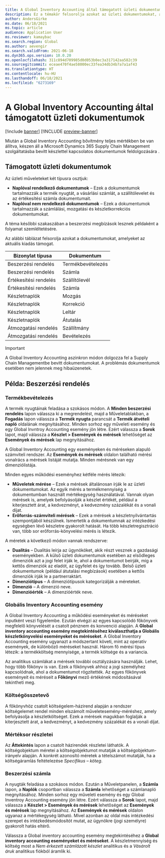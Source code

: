 ```yaml
---
title: A Global Inventory Accounting által támogatott üzleti dokumentumok
description: Ez a témakör felsorolja azokat az üzleti dokumentumokat, amelyeket a Global Inventory Accounting támogat. Részletes példát mutat a beszerzési rendelés dokumentumokra is.
author: AndersGirke
ms.date: 06/18/2021
ms.topic: article
audience: Application User
ms.reviewer: kamaybac
ms.search.region: Global
ms.author: aevengir
ms.search.validFrom: 2021-06-18
ms.dyn365.ops.version: 10.0.20
ms.openlocfilehash: 311c894d709985d0d053b0ec3a317142aa582c39
ms.sourcegitcommit: eceae470f4ae58000ec33fea34db34b7a7a1af43
ms.translationtype: HT
ms.contentlocale: hu-HU
ms.lasthandoff: 06/18/2021
ms.locfileid: "6273169"
---
```

# <a name="business-documents-supported-by-global-inventory-accounting"></a>A Global Inventory Accounting által támogatott üzleti dokumentumok

[!include [banner](../includes/banner.md)]
[!INCLUDE [preview-banner](../includes/preview-banner.md)]

Miután a Global Inventory Accounting bővítmény teljes mértékben be van állítva, készen áll a Microsoft Dynamics 365 Supply Chain Management szolgáltatásba bevitt készlettel kapcsolatos dokumentumok feldolgozására .

## <a name="supported-business-documents"></a>Támogatott üzleti dokumentumok

Az üzleti műveleteket két típusra osztjuk:

- **Naplóval rendelkező dokumentumok** – Ezek a dokumentumok tartalmazzák a termék nyugtát, a vásárlási számlát, a szállítólevelet és az értékesítési számla dokumentumait.
- **Naplóval nem rendelkező dokumentumok** – Ezek a dokumentumok tartalmazzák a számlálási, mozgatási és készletkorrekciós dokumentumokat.

A téma későbbi szakaszában a beszerzési megbízások lesznek példaként a folyamat szemléltetésére.

Az alábbi táblázat felsorolja azokat a dokumentumokat, amelyeket az aktuális kiadás támogat.

| Bizonylat típusa      | Dokumentum        |
|--------------------|-----------------|
| Beszerzési rendelés     | Termékbevételezés |
| Beszerzési rendelés     | Számla         |
| Értékesítési rendelés        | Szállítólevél    |
| Értékesítési rendelés        | Számla         |
| Készletnaplók | Mozgás        |
| Készletnaplók | Korrekció      |
| Készletnaplók | Leltár        |
| Készletnaplók | Átutalás        |
| Átmozgatási rendelés     | Szállítmány        |
| Átmozgatási rendelés     | Bevételezés         |

> [!IMPORTANT]
> A Global Inventory Accounting aszinkron módon dolgozza fel a Supply Chain Managementbe bevitt dokumentumokat. A problémás dokumentumok esetében nem jelennek meg hibaüzenetek.

## <a name="example-purchase-order"></a>Példa: Beszerzési rendelés

### <a name="product-receipt"></a>Termékbevételezés

A termék nyugtáinak feladása a szokásos módon. A **Minden beszerzési rendelés** lapon válassza ki a megrendelést, majd a Műveletablakban, a **Fogadás** lapon válassza a **Termék nyugta** parancsát a **Termék átvételi napló** oldalának megnyitásához. Minden sorhoz egy műveleti esemény és egy Global Invntroy Accounting esemény jön létre. Ezért válassza a **Sorok** lapot, majd válassza a **Készlet \> Események és mérések** lehetőséget az **Események és mérések** lap megnyitásához.

A Global Inventory Accounting egy eseményeken és méréseken alapuló számviteli rendszer. Az **Események és mérések** oldalon található mérési vonalrács a mérések listáját mutatja. Minden mérésnek van egy dimenziólistája.

Minden egyes működési eseményhez kétféle mérés létezik:

- **Műveletek mérése** – Ezek a mérések általánosan írják le az üzleti dokumentumokat. Az egyik mérés a termékmennyiség a dokumentumban használt mértékegység használatával. Vannak olyan mérések is, amelyek befolyásolják a készlet értékét, például a kiterjesztett árat, a kedvezményt, a kedvezmény százalékát és a vonali díjat.
- **Erőforrás-számviteli mérések** – Ezek a mérések a készletnyilvántartás szempontjából készülnek. Ismertetik a dokumentumnak az intézkedési egységben lévő készletre gyakorolt hatását. Ha több készletregisztráció van, több sor erőforrás-könyvelési mérés is létezik.

A méretek a következő módon vannak rendszerve:

- **Dualitás** – Dualitás leírja az ügynököket, akik részt vesznek a gazdasági eseményekben. A külső üzleti dokumentumok esetében az elsődleges dimenziók azt a jogi felet írják le, ahol a dokumentumot beírják, míg a kettős dimenziók az eladót, az ügyfelet és így tovább. Belső üzleti dokumentumok (például átutalási megbízások) esetében a kettős dimenziók írják le a partnerraktárt.
- **Dimenziótípus** – A dimenziótípusok kategorizálják a méreteket.
- **Dimenzió** – A dimenzió neve.
- **Dimenzióérték** – A dimenzióérték neve.

### <a name="global-inventory-accounting-event"></a>Globális Inventory Accounting esemény

A Global Inventory Accounting a működési eseményeket és méréseket inputként veszi figyelembe. Ezután elvégzi az egyes kapcsolódó főkönyvek megfelelő könyvelését a csatolt pénznem és konvenció alapján. A **Global inventory accounting esemény megtekintéséhez kiválaszthatja a Globális készletkönyvelési eseményeket és méréseket**. A Global Inventory Accounting esemény ugyanazt a módszertant követi, mint az operatív események, de különböző méréseket használ. Három fő mérési típus létezik: a termékköltség mennyisége, a termék költsége és a variancia.

Az analitikus számlákat a mérések további osztályzására használják. Lehet, hogy több főkönyv is van. Ezek a főkönyvek ahhoz a jogi személyhez kapcsolódnak, ahol a dokumentumot rögzítették. Az egyes főkönyvek eseményeit és méréseit a **Főkönyvi** mező értékének módosításával tekintheti meg.

### <a name="cost-element"></a>Költségösszetevő

A főkönyvhöz csatolt költségelem-házirend alapján a rendszer költségelemet rendel minden elszámolt műveletesemény-méréshez, amely befolyásolja a készletköltséget. Ezek a mérések magukban foglalják a kiterjesztett árat, a kedvezményt, a kedvezmény százalékát és a vonali díjat.

### <a name="measurement-line-details"></a>Mértéksor részletei

Az **Áttekintés** lapon a csatolt házirendek részletei láthatók. A költségobjektum méretei a költségobjektumot mutatják a költségobjektum-irányelv alapján. A konkrét azonosító méretek a tételszámot mutatják, ha a költségáramlás feltételezése *Specifikus – köteg*.

### <a name="purchase-invoice"></a>Beszerzési számla

A nyugták feladása a szokásos módon. Ezután a Műveletpanelen, a **Számla** lapon, a **Naplók** csoportban válassza a **Számla** lehetőséget a számlanapló megnyitásához. Minden sorhoz egy műveleti esemény és egy Global Inventroy Accounting esemény jön létre. Ezért válassza a **Sorok** lapot, majd válassza a **Készlet \> Események és mérések** lehetőséget az **Események és mérések** lap megnyitásához. Az **Események és mérések** oldalon ugyanaz a mértékegység látható. Mivel azonban az oldal más intézkedési szerepet és intézkedésmódosítót mutat, az ügynökre (jogi személyre) gyakorolt hatás eltérő.

Válassza a Global inventory accounting esemény megtekintéséhez a **Global inventory accounting eseményeket és méréseket**. A készletmennyiség és költség most a *Nem érkezett számlázott készlet* analitikus és a *Vásárolt áruk* analitikus fiókból áramlik ki.
